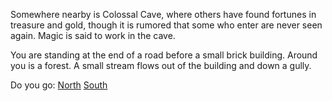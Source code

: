 Somewhere nearby is Colossal Cave, where others have found fortunes in
treasure and gold, though it is rumored that some who enter are never
seen again.  Magic is said to work in the cave.  

You are standing at the end of a road before a small brick building.
Around you is a forest.  A small stream flows out of the building and
down a gully.

Do you go:
[North](open_forest/open_forest.md)
[South](valley/valley.md)


